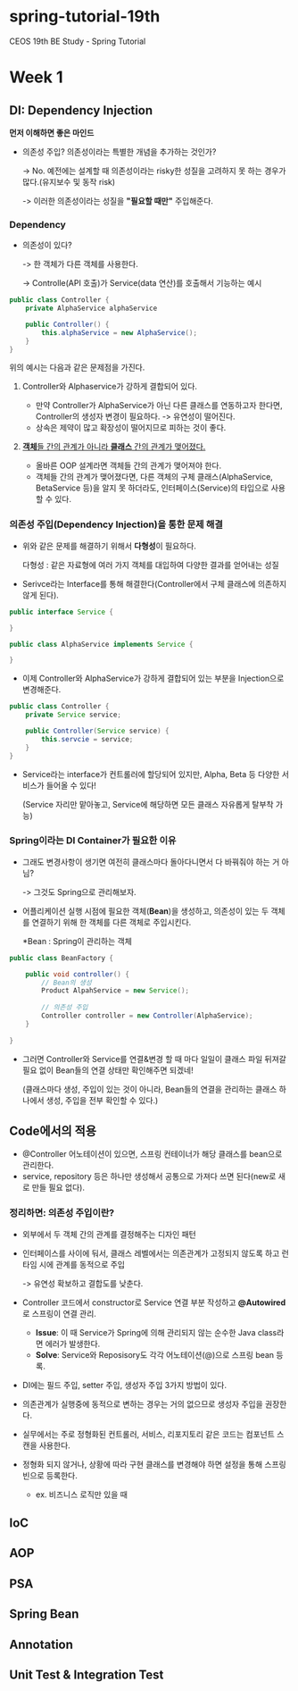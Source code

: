 # spring-tutorial-19th
CEOS 19th BE Study - Spring Tutorial

# Week 1

## DI: Dependency Injection
**먼저 이해하면 좋은 마인드**
- 의존성 주입? 의존성이라는 특별한 개념을 추가하는 것인가?
  
  -> No. 예전에는 설계할 때 의존성이라는 risky한 성질을 고려하지 못 하는 경우가 많다.(유지보수 및 동작 risk)
  
  -> 이러한 의존성이라는 성질을 **"필요할 때만"** 주입해준다.

### Dependency
- 의존성이 있다?
  
  -> 한 객체가 다른 객체를 사용한다.

  -> Controlle(API 호출)가 Service(data 연산)를 호출해서 기능하는 예시


```java
public class Controller {
    private AlphaService alphaService

    public Controller() {
        this.alphaService = new AlphaService();
    }
}
```

위의 예시는 다음과 같은 문제점을 가진다.
1. Controller와 Alphaservice가 강하게 결합되어 있다.
    - 만약 Controller가 AlphaService가 아닌 다른 클래스를 연동하고자 한다면, Controller의 생성자 변경이 필요하다.
    -> 유연성이 떨어진다.
    - 상속은 제약이 많고 확장성이 떨어지므로 피하는 것이 좋다.

2. <U>**객체**들 간의 관계가 아니라 **클래스** 간의 관계가 맺어졌다.</U>
    - 올바른 OOP 설계라면 객체들 간의 관계가 맺어져야 한다.
    - 객체들 간의 관계가 맺어졌다면, 다른 객체의 구체 클래스(AlphaService, BetaService 등)을 알지 못 하더라도, 인터페이스(Service)의 타입으로 사용할 수 있다.



### 의존성 주입(Dependency Injection)을 통한 문제 해결
- 위와 같은 문제를 해결하기 위해서 **다형성**이 필요하다.
  
  다형성 : 같은 자료형에 여러 가지 객체를 대입하여 다양한 결과를 얻어내는 성질

- Serivce라는 Interface를 통해 해결한다(Controller에서 구체 클래스에 의존하지 않게 된다).
```java
public interface Service {

}

public class AlphaService implements Service {

}
```
- 이제 Controller와 AlphaService가 강하게 결합되어 있는 부분을 Injection으로 변경해준다.

```java
public class Controller {
    private Service service;

    public Controller(Service service) {
        this.servcie = service;
    }
}
```

- Service라는 interface가 컨트롤러에 할당되어 있지만, Alpha, Beta 등 다양한 서비스가 들어올 수 있다!
  
  (Service 자리만 맡아놓고, Service에 해당하면 모든 클래스 자유롭게 탈부착 가능)

### Spring이라는 DI Container가 필요한 이유
- 그래도 변경사항이 생기면 여전히 클래스마다 돌아다니면서 다 바꿔줘야 하는 거 아님?
  
  -> 그것도 Spring으로 관리해보자.

- 어플리케이션 실행 시점에 필요한 객체(**Bean**)을 생성하고, 의존성이 있는 두 객체를 연결하기 위해 한 객체를 다른 객체로 주입시킨다.
  
  *Bean : Spring이 관리하는 객체

```java
public class BeanFactory {

    public void controller() {
        // Bean의 생성
        Product AlpahService = new Service();
    
        // 의존성 주입
        Controller controller = new Controller(AlphaService);
    }
    
}
```

- 그러면 Controller와 Service를 연결&변경 할 때 마다 일일이 클래스 파일 뒤져갈 필요 없이 Bean들의 연결 상태만 확인해주면 되겠네!
  
  (클래스마다 생성, 주입이 있는 것이 아니라, Bean들의 연결을 관리하는 클래스 하나에서 생성, 주입을 전부 확인할 수 있다.)

## Code에서의 적용

- @Controller 어노테이션이 있으면, 스프링 컨테이너가 해당 클래스를 bean으로 관리한다.
- service, repository  등은 하나만 생성해서 공통으로 가져다 쓰면 된다(new로 새로 만들 필요 없다).

### 정리하면: 의존성 주입이란?
- 외부에서 두 객체 간의 관계를 결정해주는 디자인 패턴
- 인터페이스를 사이에 둬서, 클래스 레벨에서는 의존관계가 고정되지 않도록 하고 런타임 시에 관계를 동적으로 주입
  
  -> 유연성 확보하고 결합도를 낮춘다.


- Controller 코드에서 constructor로 Service 연결 부분 작성하고 **@Autowired**로 스프링이 연결 관리.
    - **Issue**: 이 때 Service가 Spring에 의해 관리되지 않는 순수한 Java class라면 에러가 발생한다.
    - **Solve**: Service와 Reposisory도 각각 어노테이션(@)으로 스프링 bean 등록.
- DI에는 필드 주입, setter 주입, 생성자 주입 3가지 방법이 있다.
- 의존관계가 실행중에 동적으로 변하는 경우는 거의 없으므로 생성자 주입을 권장한다.
- 실무에서는 주로 정형화된 컨트롤러, 서비스, 리포지토리 같은 코드는 컴포넌트 스캔을 사용한다.
- 정형화 되지 않거나, 상황에 따라 구현 클래스를 변경해야 하면 설정을 통해 스프링 빈으로 등록한다.
    - ex. 비즈니스 로직만 있을 때

## IoC

## AOP

## PSA

## Spring Bean

## Annotation

## Unit Test & Integration Test



